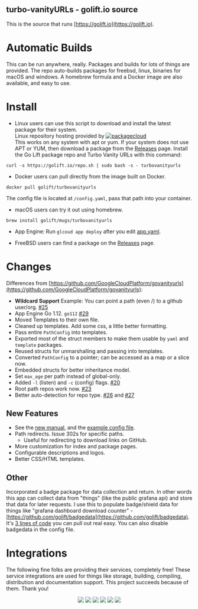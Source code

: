 turbo-vanityURLs - golift.io source
---

This is the source that runs [https://golift.io](https://golift.io).

# Automatic Builds

This can be run anywhere, really. Packages and builds for lots of things are provided.
The repo auto-builds packages for freebsd, linux, binaries for macOS and windows. A homebrew
formula and a Docker image are also available, and easy to use.

# Install

- Linux users can use this script to download and install the latest package for their system.<br>
Linux repository hosting provided by
[![packagecloud](https://docs.golift.io/integrations/packagecloud-full.png "PackageCloud.io")](http://packagecloud.io)<br>
This works on any system with apt or yum. If your system does not use APT or YUM, then download a package from the [Releases](https://github.com/Notifiarr/notifiarr/releases) page.
Install the Go Lift package repo and Turbo Vanity URLs with this command:
```
curl -s https://golift.io/repo.sh | sudo bash -s - turbovanityurls
```

- Docker users can pull directly from the image built on Docker.
```
docker pull golift/turbovanityurls
```
The config file is located at `/config.yaml`, pass that path into your container.

- macOS users can try it out using homebrew.
```
brew install golift/mugs/turbovanityurls
```

- App Engine:
Run `glcoud app deploy` after you edit [app.yaml](app.yaml).

- FreeBSD users can find a package on the [Releases](https://github.com/golift/turbovanityurls/releases) page.

# Changes

Differences from [https://github.com/GoogleCloudPlatform/govanityurls](https://github.com/GoogleCloudPlatform/govanityurls):

-   **Wildcard Support** Example: You can point a path (even /) to a github user/org. [#25](https://github.com/GoogleCloudPlatform/govanityurls/pull/25)
-   App Engine Go 1.12. `go112` [#29](https://github.com/GoogleCloudPlatform/govanityurls/pull/29)
-   Moved Templates to their own file.
-   Cleaned up templates. Add some css, a little better formatting.
-   Pass entire `PathConfig` into templates.
-   Exported most of the struct members to make them usable by `yaml` and `template` packages.
-   Reused structs for unmarshalling and passing into templates.
-   Converted `PathConfig` to a pointer; can be accessed as a map or a slice now.
-   Embedded structs for better inheritance model.
-   Set `max_age` per path instead of global-only.
-   Added `-l` (listen) and `-c` (config) flags. [#20](https://github.com/GoogleCloudPlatform/govanityurls/pull/20)
-   Root path repos work now. [#23](https://github.com/GoogleCloudPlatform/govanityurls/pull/23)
-   Better auto-detection for repo type. [#26](https://github.com/GoogleCloudPlatform/govanityurls/pull/26) and [#27](https://github.com/GoogleCloudPlatform/govanityurls/pull/27)

## New Features
-   See the [new manual](examples/MANUAL.md), and the [example config file](examples/config.yaml.example).
-   Path redirects. Issue 302s for specific paths.
    -   Useful for redirecting to download links on GitHub.
-   More customization for index and package pages.
-   Configurable descriptions and logos.
-   Better CSS/HTML templates.

## Other
Incorporated a badge package for data collection and return.
In other words this app can collect data from "things"
(like the public grafana api) and store that data for later requests.
I use this to populate badge/shield data for things like "grafana
dashboard download counter" - [https://github.com/golift/badgedata](https://github.com/golift/badgedata). It's [3 lines of code](https://github.com/golift/turbovanityurls/commit/89451a0a783b9c1991313c0a5cc6e70e9c023e14#diff-7ddfb3e035b42cd70649cc33393fe32c) you can pull out real easy. You can also disable badgedata in the config file.

# Integrations

The following fine folks are providing their services, completely free! These service
integrations are used for things like storage, building, compiling, distribution and
documentation support. This project succeeds because of them. Thank you!

<p style="text-align: center;">
<a title="PackageCloud" alt="PackageCloud" href="https://packagecloud.io"><img src="https://docs.golift.io/integrations/packagecloud.png"/></a>
<a title="GitHub" alt="GitHub" href="https://GitHub.com"><img src="https://docs.golift.io/integrations/octocat.png"/></a>
<a title="Docker Cloud" alt="Docker" href="https://cloud.docker.com"><img src="https://docs.golift.io/integrations/docker.png"/></a>
<a title="Travis-CI" alt="Travis-CI" href="https://Travis-CI.com"><img src="https://docs.golift.io/integrations/travis-ci.png"/></a>
<a title="Homebrew" alt="Homebrew" href="https://brew.sh"><img src="https://docs.golift.io/integrations/homebrew.png"/></a>
<a title="Go Lift" alt="Go Lift" href="https://golift.io"><img src="https://docs.golift.io/integrations/golift.png"/></a>
</p>
